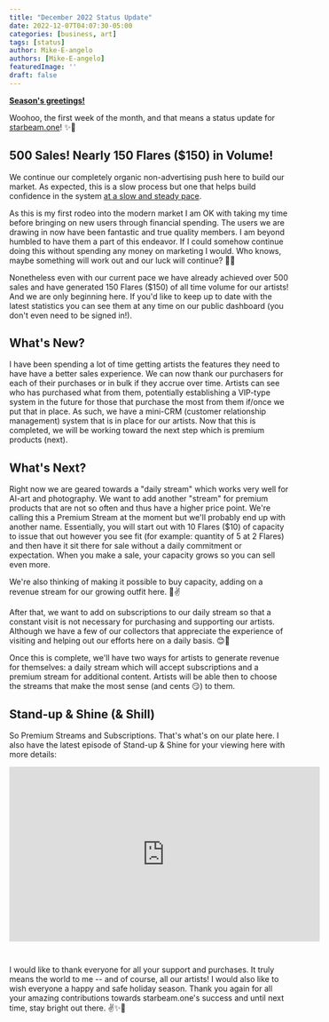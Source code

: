 ```yaml
---
title: "December 2022 Status Update"
date: 2022-12-07T04:07:30-05:00
categories: [business, art]
tags: [status]
author: Mike-E-angelo
authors: [Mike-E-angelo]
featuredImage: ''
draft: false
---
```


**[Season's greetings!](https://alpha.starbeam.one/market/products/0444ed0b-1bc6-4cdc-d451-08dad783d1c0)** 

Woohoo, the first week of the month, and that means a status update for [starbeam.one](https://alpha.starbeam.one/)! ✨🚀

## 500 Sales!  Nearly 150 Flares ($150) in Volume!

We continue our completely organic non-advertising push here to build our market.  As expected, this is a slow process but one that helps build confidence in the system [at a slow and steady pace](https://read.gov/aesop/025.html).  

As this is my first rodeo into the modern market I am OK with taking my time before bringing on new users through financial spending.  The users we are drawing in now have been fantastic and true quality members.  I am beyond humbled to have them a part of this endeavor.  If I could somehow continue doing this without spending any money on marketing I would.  Who knows, maybe something will work out and our luck will continue? 🤔🤞

Nonetheless even with our current pace we have already achieved over 500 sales and have generated 150 Flares ($150) of all time volume for our artists!  And we are only beginning here.  If you'd like to keep up to date with the latest statistics you can see them at any time on our public dashboard (you don't even need to be signed in!).

## What's New?

I have been spending a lot of time getting artists the features they need to have have a better sales experience.  We can now thank our purchasers for each of their purchases or in bulk if they accrue over time.  Artists can see who has purchased what from them, potentially establishing a VIP-type system in the future for those that purchase the most from them if/once we put that in place.  As such, we have a mini-CRM (customer relationship management) system that is in place for our artists.  Now that this is completed, we will be working toward the next step which is premium products (next).

## What's Next?

Right now we are geared towards a "daily stream" which works very well for AI-art and photography.  We want to add another "stream" for premium products that are not so often and thus have a higher price point.  We're calling this a Premium Stream at the moment but we'll probably end up with another name.  Essentially, you will start out with 10 Flares ($10) of capacity to issue that out however you see fit (for example: quantity of 5 at 2 Flares) and then have it sit there for sale without a daily commitment or expectation.  When you make a sale, your capacity grows so you can sell even more.

We're also thinking of making it possible to buy capacity, adding on a revenue stream for our growing outfit here. 🤞✌

After that, we want to add on subscriptions to our daily stream so that a constant visit is not necessary for purchasing and supporting our artists.  Although we have a few of our collectors that appreciate the experience of visiting and helping out our efforts here on a daily basis. 😊🙏

Once this is complete, we'll have two ways for artists to generate revenue for themselves: a daily stream which will accept subscriptions and a premium stream for additional content.  Artists will be able then to choose the streams that make the most sense (and cents 😏) to them.

## Stand-up & Shine (& Shill)

So Premium Streams and Subscriptions.  That's what's on our plate here.  I also have the latest episode of Stand-up & Shine for your viewing here with more details:

<iframe width="560" height="315" src="https://www.youtube.com/embed/NhrvmkiEKUM" title="YouTube video player" frameborder="0" allow="accelerometer; autoplay; clipboard-write; encrypted-media; gyroscope; picture-in-picture" allowfullscreen style="margin-bottom: 2em"></iframe>

I would like to thank everyone for all your support and purchases.  It truly means the world to me -- and of course, all our artists!  I would also like to wish everyone a happy and safe holiday season.  Thank you again for all your amazing contributions towards starbeam.one's success and until next time, stay bright out there. ✌✨🚀
